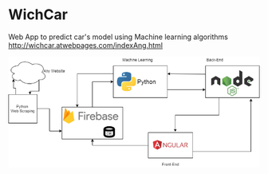 # WichCar
Web App to predict car's model using Machine learning algorithms
http://wichcar.atwebpages.com/indexAng.html

![image info](/Architecture.png)
